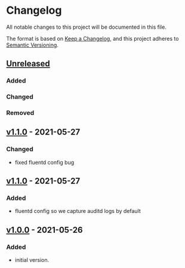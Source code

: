 # Changelog
All notable changes to this project will be documented in this file.

The format is based on [Keep a Changelog](https://keepachangelog.com/en/1.0.0/),
and this project adheres to [Semantic Versioning](https://semver.org/spec/v2.0.0.html).

## [Unreleased]

### Added
### Changed
### Removed

## [v1.1.0] - 2021-05-27

### Changed

* fixed fluentd config bug

## [v1.1.0] - 2021-05-27

### Added
* fluentd config so we capture auditd logs by default

## [v1.0.0] - 2021-05-26
### Added
- initial version.

[Unreleased]: https://github.com/appsembler/auditd_role/compare/v1.1.1...HEAD
[v1.1.1]: https://github.com/appsembler/auditd_role/releases/tag/v1.1.0..v1.1.1
[v1.1.0]: https://github.com/appsembler/auditd_role/releases/tag/v1.0.0..v1.1.0
[v1.0.0]: https://github.com/appsembler/auditd_role/releases/tag/v1.0.0
